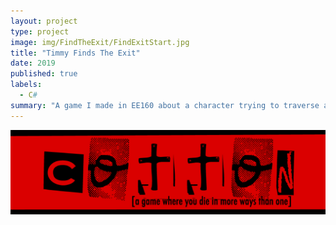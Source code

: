 ```yaml
---
layout: project
type: project
image: img/FindTheExit/FindExitStart.jpg
title: "Timmy Finds The Exit"
date: 2019
published: true
labels:
  - C#
summary: "A game I made in EE160 about a character trying to traverse a minefield."
---
```


<img class="img-fluid" src="../img/cotton/cotton-header.png">

